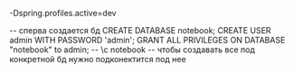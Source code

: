 -Dspring.profiles.active=dev

-- сперва создается бд
CREATE DATABASE notebook;
CREATE USER admin WITH PASSWORD 'admin';
GRANT ALL PRIVILEGES ON DATABASE "notebook" to admin;
-- \c notebook
-- чтобы создавать все под конкретной бд нужно подконектится под нее